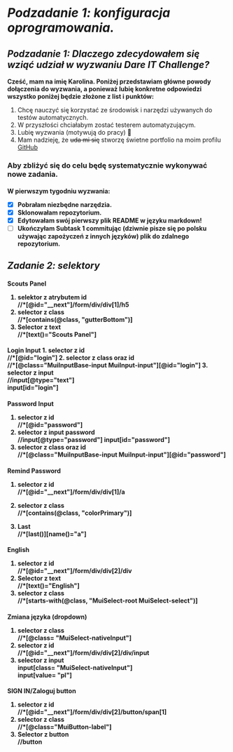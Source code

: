 ## <h1> _Podzadanie 1: konfiguracja oprogramowania._

### <h2> _Podzadanie 1: Dlaczego zdecydowałem się wziąć udział w wyzwaniu Dare IT Challenge?_

**Cześć, mam na imię Karolina. Poniżej przedstawiam główne powody dołączenia do wyzwania,
a ponieważ lubię konkretne odpowiedzi wszystko poniżej będzie złożone z list i punktów:**

1. Chcę nauczyć się korzystać ze środowisk i narzędzi używanych do testów automatycznych.
2. W przyszłości chciałabym zostać testerem automatyzującym.
3. Lubię wyzwania (motywują do pracy) 🙂
4. Mam nadzieję, że ~~uda mi się~~ stworzę świetne portfolio na moim profilu [GitHub](https://github.com/rkarolina)

<h3>Aby zbliżyć się do celu będę systematycznie wykonywać nowe zadania.
<h4>W pierwszym tygodniu wyzwania:

- [x] Pobrałam niezbędne narzędzia.
- [x] Sklonowałam repozytorium.
- [x] Edytowałam swój pierwszy plik README w języku markdown!
- [ ] Ukończyłam Subtask 1 commitując (dziwnie pisze się po polsku używając zapożyczeń z innych języków) plik do zdalnego repozytorium.

### <h2> _Zadanie 2: selektory_

<h4> Scouts Panel

1. selektor z atrybutem id <br/>
   //\*[@id="__next"]/form/div/div[1]/h5
2. selector z class<br/>
   //\*[contains(@class, "gutterBottom")]
3. Selector z text<br/>
   //\*[text()="Scouts Panel"]

<h4>Login Input 
1. selector z id<br/>
//*[@id="login"]
2. selector z class oraz id<br/>
//*[@class="MuiInputBase-input MuiInput-input"][@id="login"] 
3. selector z input<br/>
//input[@type="text"]<br/>
input[id="login"]

<h4> Password Input

1. selector z id <br/>
   //\*[@id="password"]
2. selector z input password<br/>
   //input[@type="password"]
   input[id="password"]
3. selector z class oraz id<br/>
   //\*[@class="MuiInputBase-input MuiInput-input"][@id="password"]

<h4> Remind Password

1. selector z id <br/>
   //\*[@id="__next"]/form/div/div[1]/a

2. selector z class<br/>
   //\*[contains(@class, "colorPrimary")]
3. Last<br/>
   //\*[last()][name()="a"]

<h4> English

1. selector z id<br/>
   //\*[@id="__next"]/form/div/div[2]/div
2. Selector z text<br/>
   //\*[text()="English"]
3. selector z class<br/>
   //\*[starts-with(@class, "MuiSelect-root MuiSelect-select")]

<h4> Zmiana języka (dropdown)

1. selector z class<br/>
   //\*[@class= "MuiSelect-nativeInput"]
2. selector z id<br/>
   //\*[@id="__next"]/form/div/div[2]/div/input
3. selector z input<br/>
   input[class= "MuiSelect-nativeInput"]<br/>
   input[value= "pl"]

<h4>SIGN IN/Zaloguj button

1. selector z id<br/>
//*[@id="__next"]/form/div/div[2]/button/span[1]
2. selector z class<br/>
//*[@class="MuiButton-label"]
3. Selector z button<br/>
//button
